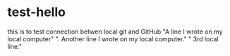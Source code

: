 # test-hello
this is to test connection betwen local git and GitHub
"A line I wrote on my local computer" 
". Another line I wrote on my local computer." 
" 3rd local line." 
